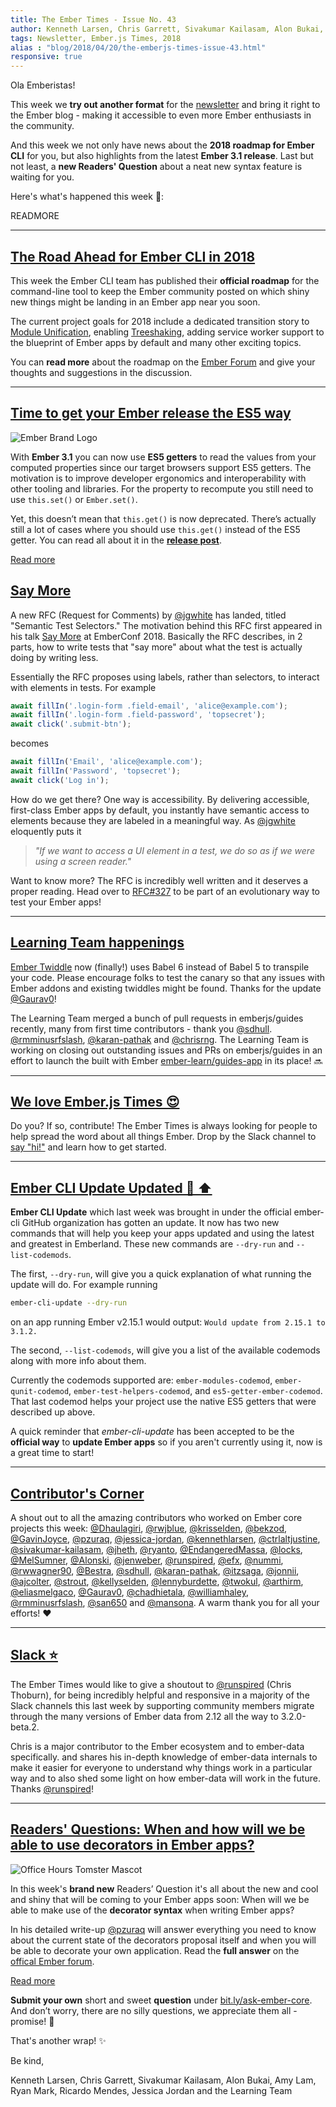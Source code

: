 ```yaml
---
title: The Ember Times - Issue No. 43
author: Kenneth Larsen, Chris Garrett, Sivakumar Kailasam, Alon Bukai, Amy Lam, Ryan Mark, Ricardo Mendes, Jessica Jordan
tags: Newsletter, Ember.js Times, 2018
alias : "blog/2018/04/20/the-emberjs-times-issue-43.html"
responsive: true
---
```


Ola Emberistas!

This week we **try out another format** for the [newsletter](https://the-emberjs-times.ongoodbits.com/)
and bring it right to the Ember blog - making it accessible to even more Ember enthusiasts in the community.

And this week we not only have news about the **2018 roadmap for Ember CLI** for you,
but also highlights from the latest **Ember 3.1 release**.
Last but not least, a **new Readers' Question** about a neat new syntax feature is waiting for you.

Here's what's happened this week 🐹:

READMORE

---

## [The Road Ahead for Ember CLI in 2018](https://discuss.emberjs.com/t/ember-cli-2018-edition/14543)

This week the Ember CLI team has published their **official roadmap** for the
command-line tool to keep the Ember community posted on which shiny new things
might be landing in an Ember app near you soon.

The current project goals for 2018 include a dedicated transition story to
[Module Unification](https://github.com/emberjs/rfcs/pull/143), enabling
[Treeshaking](https://github.com/ember-cli/rfcs/pull/110), adding service worker support
to the blueprint of Ember apps by default and many other exciting topics.

You can **read more** about the roadmap on the [Ember Forum](https://discuss.emberjs.com/t/ember-cli-2018-edition/14543)
and give your thoughts and suggestions in the discussion.

---

## [Time to get your Ember release the ES5 way](/blog/2018/04/13/ember-3-1-released.html)

<div class="blog-row">
  <img class="transparent padded float-left small" src="/images/brand/ember_Ember-Light.png" alt="Ember Brand Logo" />

  <p>
    With <strong>Ember 3.1</strong> you can now use <strong>ES5 getters</strong> to read the
    values from your computed properties since our target browsers support ES5 getters.
    The motivation is to improve developer ergonomics and interoperability with other tooling and libraries.
    For the property to recompute you still need to use <code>this.set()</code> or <code>Ember.set()</code>.</p>
  <p>
    Yet, this doesn’t mean that <code>this.get()</code> is now deprecated.
    There’s actually still a lot of cases where you should use <code>this.get()</code> instead of the ES5 getter.
    You can read all about it in the <a href="https://www.emberjs.com/blog/2018/04/13/ember-3-1-released.html#toc_es5-getters-for-computed-properties-1-of-3"><strong>release post</strong></a>.
  </p>
</div>

<a class="ember-button ember-button--centered" href="https://www.emberjs.com/blog/2018/04/13/ember-3-1-released.html#toc_es5-getters-for-computed-properties-1-of-3">Read more</a>

## [Say More](https://github.com/emberjs/rfcs/pull/327)

A new RFC (Request for Comments) by [@jgwhite](https://github.com/jgwhite) has landed, titled "Semantic Test Selectors."
The motivation behind this RFC first appeared in his talk [Say More] at EmberConf 2018.
Basically the RFC describes, in 2 parts, how to write tests that "say more" about what the test is actually doing by writing less.  

Essentially the RFC proposes using labels, rather than selectors, to interact with elements in tests.  For example

```js
await fillIn('.login-form .field-email', 'alice@example.com');
await fillIn('.login-form .field-password', 'topsecret');
await click('.submit-btn');
```

becomes

```js
await fillIn('Email', 'alice@example.com');
await fillIn('Password', 'topsecret');
await click('Log in');
```

How do we get there?  One way is accessibility.
By delivering accessible, first-class Ember apps by default, you instantly have semantic access to elements because they are labeled in a meaningful way.
As [@jgwhite](https://github.com/jgwhite)  eloquently puts it
> <cite>"If we want to access a UI element in a test, we do so as if we were using a screen reader."</cite>

Want to know more? The RFC is incredibly well written and it deserves a proper reading.  Head over to [RFC#327](https://github.com/emberjs/rfcs/pull/327) to be part of an evolutionary way to test your Ember apps!

---

## [Learning Team happenings](https://ember-twiddle.com/)

[Ember Twiddle](https://ember-twiddle.com/) now (finally!) uses Babel 6 instead of Babel 5 to transpile your code. Please encourage folks to test the canary so that any issues with Ember addons and existing twiddles might be found. Thanks for the update [@Gaurav0](https://github.com/Gaurav0)!

The Learning Team merged a bunch of pull requests in emberjs/guides recently, many from first time contributors - thank you [@sdhull](https://github.com/sdhull). [@rmminusrfslash](https://github.com/rmminusrfslash), [@karan-pathak](https://github.com/karan-pathak) and [@chrisrng](https://github.com/chrisrng). The Learning Team is working on closing out outstanding issues and PRs on emberjs/guides in an effort to launch the built with Ember [ember-learn/guides-app](https://github.com/ember-learn/guides-app) in its place! 🔜

---

## [We love Ember.js Times 😍](https://embercommunity.slack.com/messages/C8P6UPWNN/)

Do you? If so, contribute!  The Ember Times is always looking for people to help spread the word about all things Ember.
Drop by the Slack channel to [say "hi!"](https://embercommunity.slack.com/messages/C8P6UPWNN/) and learn how to get started.

---

## [Ember CLI Update Updated 🐹 ⬆️](https://github.com/ember-cli/ember-cli-update#options)

**Ember CLI Update** which last week was brought in under the official ember-cli GitHub
organization has gotten an update. It now has two new commands that will help you keep your apps updated and using the latest and greatest in Emberland.
These new commands are `--dry-run` and `--list-codemods`.

The first, `--dry-run`, will give you a quick explanation of what running the update will do.
For example running

```bash
ember-cli-update --dry-run
```

on an app running Ember v2.15.1 would output: `Would update from 2.15.1 to 3.1.2.`

The second, `--list-codemods`, will give you a list of the available codemods along with more info about them.

Currently the codemods supported are:
`ember-modules-codemod`, `ember-qunit-codemod`, `ember-test-helpers-codemod`, and `es5-getter-ember-codemod`.
That last codemod helps your project use the native ES5 getters that were described up above.

A quick reminder that _ember-cli-update_ has been accepted to be the **official way** to **update Ember apps**
so if you aren't currently using it, now is a great time to start!

---

## [Contributor's Corner](https://guides.emberjs.com/v3.1.0/contributing/repositories/)

<div  class="blog-row">
 <p>
  A shout out to all the amazing contributors who worked on Ember core projects this week:
  <a href="https://github.com/Dhaulagiri" target="gh-user">@Dhaulagiri</a>, <a href="https://github.com/rwjblue" target="gh-user">@rwjblue</a>, <a href="https://github.com/krisselden" target="gh-user">@krisselden</a>, <a href="https://github.com/bekzod" target="gh-user">@bekzod</a>, <a href="https://github.com/GavinJoyce" target="gh-user">@GavinJoyce</a>, <a href="https://github.com/pzuraq" target="gh-user">@pzuraq</a>, <a href="https://github.com/jessica-jordan" target="gh-user">@jessica-jordan</a>, <a href="https://github.com/kennethlarsen" target="gh-user">@kennethlarsen</a>, <a href="https://github.com/ctrlaltjustine" target="gh-user">@ctrlaltjustine</a>, <a href="https://github.com/sivakumar-kailasam" target="gh-user">@sivakumar-kailasam</a>, <a href="https://github.com/jheth" target="gh-user">@jheth</a>, <a href="https://github.com/ryanto" target="gh-user">@ryanto</a>, <a href="https://github.com/EndangeredMassa" target="gh-user">@EndangeredMassa</a>, <a href="https://github.com/locks" target="gh-user">@locks</a>, <a href="https://github.com/MelSumner" target="gh-user">@MelSumner</a>, <a href="https://github.com/Alonski" target="gh-user">@Alonski</a>, <a href="https://github.com/jenweber" target="gh-user">@jenweber</a>, <a href="https://github.com/runspired" target="gh-user">@runspired</a>, <a href="https://github.com/efx" target="gh-user">@efx</a>, <a href="https://github.com/nummi" target="gh-user">@nummi</a>, <a href="https://github.com/rwwagner90" target="gh-user">@rwwagner90</a>, <a href="https://github.com/Bestra" target="gh-user">@Bestra</a>, <a href="https://github.com/sdhull" target="gh-user">@sdhull</a>, <a href="https://github.com/karan-pathak" target="gh-user">@karan-pathak</a>, <a href="https://github.com/itzsaga" target="gh-user">@itzsaga</a>, <a href="https://github.com/jonnii" target="gh-user">@jonnii</a>, <a href="https://github.com/ajcolter" target="gh-user">@ajcolter</a>, <a href="https://github.com/strout" target="gh-user">@strout</a>, <a href="https://github.com/kellyselden" target="gh-user">@kellyselden</a>, <a href="https://github.com/lennyburdette" target="gh-user">@lennyburdette</a>, <a href="https://github.com/twokul" target="gh-user">@twokul</a>, <a href="https://github.com/arthirm" target="gh-user">@arthirm</a>, <a href="https://github.com/eliasmelgaco" target="gh-user">@eliasmelgaco</a>, <a href="https://github.com/Gaurav0" target="gh-user">@Gaurav0</a>, <a href="https://github.com/chadhietala" target="gh-user">@chadhietala</a>, <a href="https://github.com/williamhaley" target="gh-user">@williamhaley</a>, <a href="https://github.com/rmminusrfslash" target="gh-user">@rmminusrfslash</a>, <a href="https://github.com/san650" target="gh-user">@san650</a> and <a href="https://github.com/mansona" target="gh-user">@mansona</a>.
  A warm thank you for all your efforts! ❤️
 </p>
</div>

---

## [Slack ⭐️](https://ember-community-slackin.herokuapp.com/)

The Ember Times would like to give a shoutout to <a href="https://github.com/runspired">@runspired</a> (Chris Thoburn), for being incredibly helpful and responsive in a majority of the Slack channels this last week
by supporting community members migrate through the many versions of Ember data from 2.12 all the way to 3.2.0-beta.2.

Chris is a major contributor to the Ember ecosystem and to ember-data specifically.
and shares his in-depth knowledge of ember-data internals to make it easier for everyone to understand why things work in a particular way and to also shed some light on how ember-data will work in the future. Thanks [@runspired](https://github.com/runspired)!

---

## [Readers' Questions: When and how will we be able to use decorators in Ember apps?](https://discuss.emberjs.com/t/readers-question-when-will-we-be-able-to-use-decorators-in-ember-apps/14583)

<div class="blog-row">
  <img class="float-right small transparent padded" alt="Office Hours Tomster Mascot" title="Readers' Questions" src="/images/tomsters/officehours.png" />

  <p>In this week's <strong>brand new</strong> Readers’ Question it's all about the new and cool and shiny that will
  be coming to your Ember apps soon: When will we be able to make use of the <strong>decorator syntax</strong> when writing Ember apps?
  </p>
  <p>In his detailed write-up <a href="https://github.com/pzuraq">@pzuraq</a> will answer everything you need to know about the current state of the decorators
  proposal itself and when you will be able to decorate your own application. Read the <strong>full answer</strong>
  on the <a href="https://discuss.emberjs.com/t/readers-question-when-will-we-be-able-to-use-decorators-in-ember-apps/14583">offical Ember forum</a>.</p>
</div>

<a class="ember-button ember-button--centered" href="https://discuss.emberjs.com/t/readers-question-when-will-we-be-able-to-use-decorators-in-ember-apps/14583">Read more</a>

**Submit your own** short and sweet **question** under [bit.ly/ask-ember-core](https://bit.ly/ask-ember-core). And don’t worry, there are no silly questions, we appreciate them all - promise! 🤞



That's another wrap!  ✨

Be kind,

Kenneth Larsen, Chris Garrett, Sivakumar Kailasam, Alon Bukai, Amy Lam, Ryan Mark, Ricardo Mendes, Jessica Jordan and the Learning Team

[Say More]: https://www.youtube.com/watch?v=iAyRVPSOpy8
